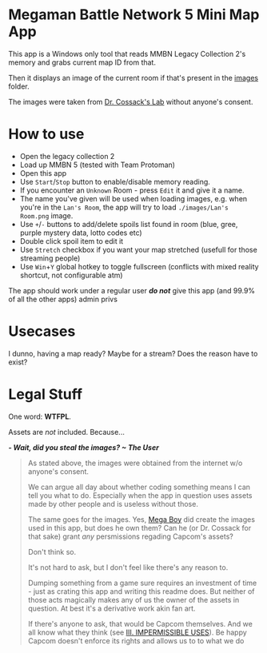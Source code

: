 # Megaman Battle Network 5 Mini Map App

This app is a Windows only tool that reads MMBN Legacy Collection 2's memory and grabs current map ID from that.

Then it displays an image of the current room if that's present in the [images](/images/) folder.

The images were taken from [Dr. Cossack's Lab](https://www.interordi.com/mega_man_pc/games/mmbn5/) without anyone's consent.


# How to use

- Open the legacy collection 2
- Load up MMBN 5 (tested with Team Protoman)
- Open this app
- Use `Start`/`Stop` button to enable/disable memory reading.
- If you encounter an `Unknown` Room - press `Edit` it and give it a name.
- The name you've given will be used when loading images, e.g. when you're in the `Lan's Room`, the app will try to load `./images/Lan's Room.png` image.
- Use `+`/`-` buttons to add/delete spoils list found in room (blue, gree, purple mystery data, lotto codes etc)
- Double click spoil item to edit it
- Use `Stretch` checkbox if you want your map stretched (usefull for those streaming people)
- Use `Win`+`Y` global hotkey to toggle fullscreen (conflicts with mixed reality shortcut, not configurable atm)

The app should work under a regular user ***do not*** give this app (and 99.9% of all the other apps) admin privs


# Usecases

I dunno, having a map ready? Maybe for a stream? Does the reason have to exist?


# Legal Stuff

One word: **WTFPL**.

Assets are *not* included. Because...

***- Wait, did you *steal* the images? ~ The User***

> As stated above, the images were obtained from the internet w/o anyone's consent.
>
> We can argue all day about whether coding something means I can tell you what to do. Especially when the app in question uses assets made by other people and is useless without those.
>
> The same goes for the images. Yes, [Mega Boy](mailto:megaboy@sympatico.ca) did create the images used in this app, but does he own them? Can he (or Dr. Cossack for that sake) grant *any* persmissions regading Capcom's assets?
>
> Don't think so.
>
> It's not hard to ask, but I don't feel like there's any reason to.
>
> Dumping something from a game sure requires an investment of time - just as crating this app and writing this readme does. But neither of those acts magically makes any of us the owner of the assets in question. At best it's a derivative work akin fan art.
>
> If there's anyone to ask, that would be Capcom themselves. And we all know what they think (see [III. IMPERMISSIBLE USES](https://www.capcomusa.com/video-policy/)). Be happy Capcom doesn't enforce its rights and allows us to to what we do
